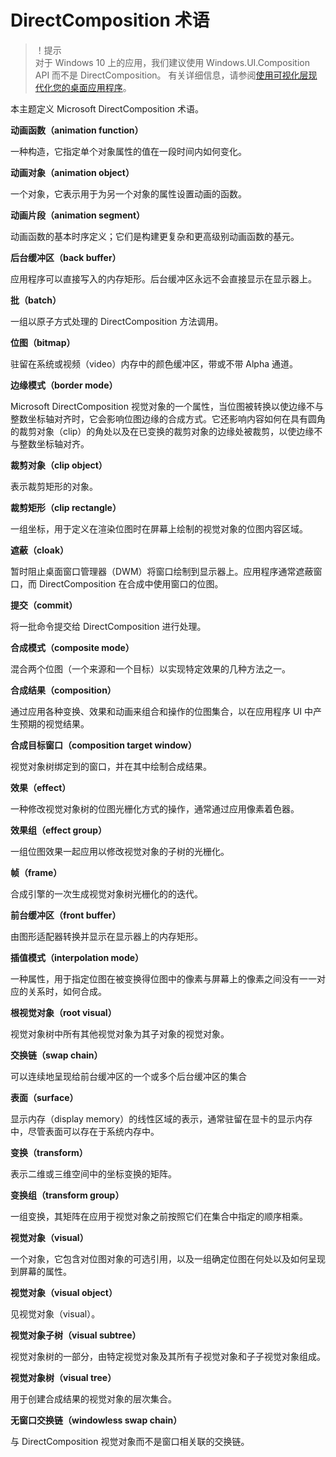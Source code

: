 # DirectComposition 术语

> ！提示  
> 对于 Windows 10 上的应用，我们建议使用 Windows.UI.Composition API 而不是 DirectComposition。 有关详细信息，请参阅[使用可视化层现代化您的桌面应用程序](https://learn.microsoft.com/en-us/windows/uwp/composition/visual-layer-in-desktop-apps)。

本主题定义 Microsoft DirectComposition 术语。

**动画函数（animation function）**

一种构造，它指定单个对象属性的值在一段时间内如何变化。

**动画对象（animation object）**

一个对象，它表示用于为另一个对象的属性设置动画的函数。

**动画片段（animation segment）**

动画函数的基本时序定义；它们是构建更复杂和更高级别动画函数的基元。

**后台缓冲区（back buffer）**

应用程序可以直接写入的内存矩形。后台缓冲区永远不会直接显示在显示器上。

**批（batch）**

一组以原子方式处理的 DirectComposition 方法调用。

**位图（bitmap）**

驻留在系统或视频（video）内存中的颜色缓冲区，带或不带 Alpha 通道。

**边缘模式（border mode）**

Microsoft DirectComposition 视觉对象的一个属性，当位图被转换以使边缘不与整数坐标轴对齐时，它会影响位图边缘的合成方式。它还影响内容如何在具有圆角的裁剪对象（clip）的角处以及在已变换的裁剪对象的边缘处被裁剪，以使边缘不与整数坐标轴对齐。

**裁剪对象（clip object）**

表示裁剪矩形的对象。

**裁剪矩形（clip rectangle）**

一组坐标，用于定义在渲染位图时在屏幕上绘制的视觉对象的位图内容区域。

**遮蔽（cloak）**

暂时阻止桌面窗口管理器（DWM）将窗口绘制到显示器上。应用程序通常遮蔽窗口，而 DirectComposition 在合成中使用窗口的位图。

**提交（commit）**

将一批命令提交给 DirectComposition 进行处理。

**合成模式（composite mode）**

混合两个位图（一个来源和一个目标）以实现特定效果的几种方法之一。

**合成结果（composition）**

通过应用各种变换、效果和动画来组合和操作的位图集合，以在应用程序 UI 中产生预期的视觉结果。

**合成目标窗口（composition target window）**

视觉对象树绑定到的窗口，并在其中绘制合成结果。

**效果（effect）**

一种修改视觉对象树的位图光栅化方式的操作，通常通过应用像素着色器。

**效果组（effect group）**

一组位图效果一起应用以修改视觉对象的子树的光栅化。

**帧（frame）**

合成引擎的一次生成视觉对象树光栅化的的迭代。

**前台缓冲区（front buffer）**

由图形适配器转换并显示在显示器上的内存矩形。

**插值模式（interpolation mode）**

一种属性，用于指定位图在被变换得位图中的像素与屏幕上的像素之间没有一一对应的关系时，如何合成。

**根视觉对象（root visual）**

视觉对象树中所有其他视觉对象为其子对象的视觉对象。

**交换链（swap chain）**

可以连续地呈现给前台缓冲区的一个或多个后台缓冲区的集合

**表面（surface）**

显示内存（display memory）的线性区域的表示，通常驻留在显卡的显示内存中，尽管表面可以存在于系统内存中。

**变换（transform）**

表示二维或三维空间中的坐标变换的矩阵。

**变换组（transform group）**

一组变换，其矩阵在应用于视觉对象之前按照它们在集合中指定的顺序相乘。

**视觉对象（visual）**

一个对象，它包含对位图对象的可选引用，以及一组确定位图在何处以及如何呈现到屏幕的属性。

**视觉对象（visual object）**

见视觉对象（visual）。

**视觉对象子树（visual subtree）**

视觉对象树的一部分，由特定视觉对象及其所有子视觉对象和子子视觉对象组成。

**视觉对象树（visual tree）**

用于创建合成结果的视觉对象的层次集合。

**无窗口交换链（windowless swap chain）**

与 DirectComposition 视觉对象而不是窗口相关联的交换链。
